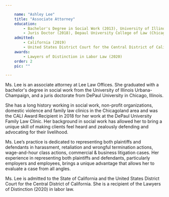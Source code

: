 ```yaml
---

    name: "Ashley Lee"
    title: "Associate Attorney"
    education:
        - Bachelor's Degree in Social Work (2013), University of Illinois Urbana-Champaign
        - Juris Doctor (2018), Depaul University College of Law (Chicago, IL)
    admitted:
        - California (2019)
        - United States District Court for the Central District of California
    awards: 
        - Lawyers of Distinction in Labor Law (2020)
    order: 2
    pic: ""

---
```


Ms. Lee is an associate attorney at Lee Law Offices. She graduated with a bachelor's degree in social work from the University of Illinois Urbana-Champaign, and a juris doctorate from DePaul University in Chicago, Illinois. 

She has a long history working in social work, non-profit organizations, domestic violence and family law clinics in the Chicagoland area and was the CALI Award Recipient in 2018 for her work at the DePaul University Family Law Clinic. Her background in social work has allowed her to bring a unique skill of making clients feel heard and zealously defending and advocating for their livelihood. 

Ms. Lee’s practice is dedicated to representing both plaintiffs and defendants in harassment, retaliation and wrongful termination actions, wage-and-hour class actions, commercial & business litigation cases. Her experience in representing both plaintiffs and defendants, particularly employers and employees, brings a unique advantage that allows her to evaluate a case from all angles. 

Ms. Lee is admitted to the State of California and the United States District Court for the Central District of California.  She is a recipient of the Lawyers of Distinction (2020) in labor law.

